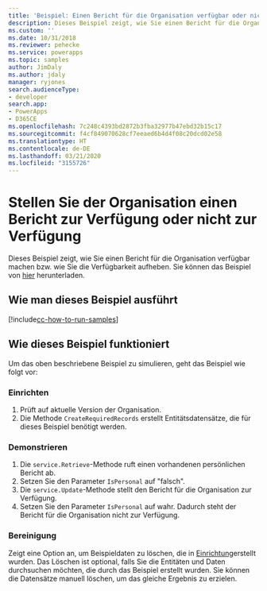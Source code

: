 ```yaml
---
title: 'Beispiel: Einen Bericht für die Organisation verfügbar oder nicht verfügbar machen (Common Data Service) | Microsoft Docs'
description: Dieses Beispiel zeigt, wie Sie einen Bericht für die Organisation verfügbar machen bzw. wie Sie die Verfügbarkeit aufheben.
ms.custom: ''
ms.date: 10/31/2018
ms.reviewer: pehecke
ms.service: powerapps
ms.topic: samples
author: JimDaly
ms.author: jdaly
manager: ryjones
search.audienceType:
- developer
search.app:
- PowerApps
- D365CE
ms.openlocfilehash: 7c248c4393bd2872b3fba32977b47ebd32b15c17
ms.sourcegitcommit: f4cf849070628cf7eeaed6b4d4f08c20dcd02e58
ms.translationtype: HT
ms.contentlocale: de-DE
ms.lasthandoff: 03/21/2020
ms.locfileid: "3155726"
---
```

# <a name="make-a-report-available-or-unavailable-to-organization"></a>Stellen Sie der Organisation einen Bericht zur Verfügung oder nicht zur Verfügung

Dieses Beispiel zeigt, wie Sie einen Bericht für die Organisation verfügbar machen bzw. wie Sie die Verfügbarkeit aufheben. Sie können das Beispiel von [hier](https://github.com/microsoft/PowerApps-Samples/tree/master/cds/orgsvc/C%23/MakeReportAvailableToOrganization) herunterladen.

## <a name="how-to-run-this-sample"></a>Wie man dieses Beispiel ausführt

[!include[cc-how-to-run-samples](../../includes/cc-how-to-run-samples.md)]

## <a name="how-this-sample-works"></a>Wie dieses Beispiel funktioniert

Um das oben beschriebene Beispiel zu simulieren, geht das Beispiel wie folgt vor:

### <a name="setup"></a>Einrichten

1. Prüft auf aktuelle Version der Organisation.
2. Die Methode `CreateRequiredRecords` erstellt Entitätsdatensätze, die für dieses Beispiel benötigt werden.

### <a name="demonstrate"></a>Demonstrieren

1. Die `service.Retrieve`-Methode ruft einen vorhandenen persönlichen Bericht ab.
2. Setzen Sie den Parameter `IsPersonal` auf "falsch".
3. Die `service.Update`-Methode stellt den Bericht für die Organisation zur Verfügung.
4. Setzen Sie den Parameter `IsPersonal` auf wahr. Dadurch steht der Bericht für die Organisation nicht zur Verfügung.

### <a name="clean-up"></a>Bereinigung

Zeigt eine Option an, um Beispieldaten zu löschen, die in [Einrichtung](#setup)erstellt wurden. Das Löschen ist optional, falls Sie die Entitäten und Daten durchsuchen möchten, die durch das Beispiel erstellt wurden. Sie können die Datensätze manuell löschen, um das gleiche Ergebnis zu erzielen.
